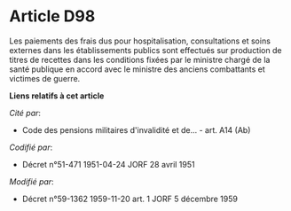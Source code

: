 # Article D98

Les paiements des frais dus pour hospitalisation, consultations et soins externes dans les établissements publics sont
effectués sur production de titres de recettes dans les conditions fixées par le ministre chargé de la santé publique en
accord avec le ministre des anciens combattants et victimes de guerre.

**Liens relatifs à cet article**

_Cité par_:

  - Code des pensions militaires d'invalidité et de... - art. A14 (Ab)

_Codifié par_:

  - Décret n°51-471 1951-04-24 JORF 28 avril 1951

_Modifié par_:

  - Décret n°59-1362 1959-11-20 art. 1 JORF 5 décembre 1959

